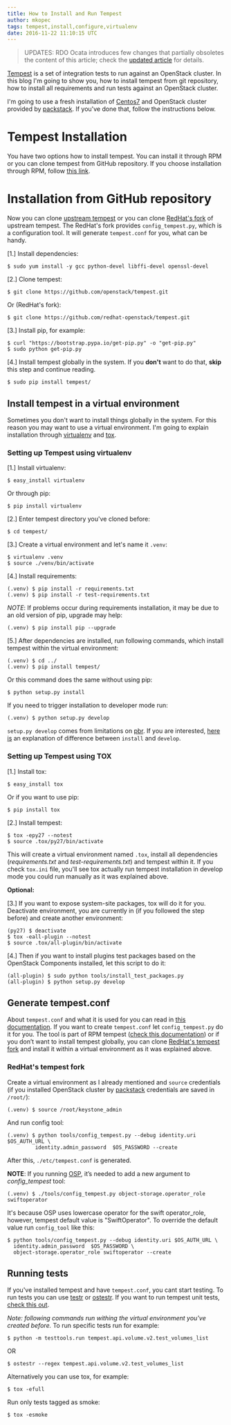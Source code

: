 ```yaml
---
title: How to Install and Run Tempest
author: mkopec
tags: tempest,install,configure,virtualenv
date: 2016-11-22 11:10:15 UTC
---
```


> UPDATES: RDO Ocata introduces few changes that partially obsoletes the
> content of this article; check the [updated article](/blog/2017/02/testing-rdo-with-tempest-new-features-in-ocata/) for details.

[Tempest](http://docs.openstack.org/developer/tempest/overview.html) is a set of integration tests to run against an OpenStack cluster. In this blog I'm going to show you, how to install tempest from git repository, how to install all requirements and run tests against an OpenStack cluster.

I'm going to use a fresh installation of [Centos7](https://www.centos.org/download/) and OpenStack cluster provided by [packstack](https://www.rdoproject.org/install/quickstart/). If you've done that, follow the instructions below.

# Tempest Installation
You have two options how to install tempest. You can install it through RPM or you can clone tempest from GitHub repository. If you choose installation through RPM, follow [this link](https://www.rdoproject.org/blog/2016/09/running-tempest-on-rdo-openstack-newton/).

# Installation from GitHub repository
Now you can clone [upstream tempest](https://github.com/openstack/tempest) or you can clone [RedHat's fork](https://github.com/redhat-openstack/tempest/) of upstream tempest. The RedHat's fork provides `config_tempest.py`, which is a configuration tool. It will generate `tempest.conf` for you, what can be handy.

[1.] Install dependencies:

    $ sudo yum install -y gcc python-devel libffi-devel openssl-devel

[2.] Clone tempest:

    $ git clone https://github.com/openstack/tempest.git

Or (RedHat's fork):

    $ git clone https://github.com/redhat-openstack/tempest.git

[3.] Install pip, for example:

    $ curl "https://bootstrap.pypa.io/get-pip.py" -o "get-pip.py"
    $ sudo python get-pip.py

[4.] Install tempest globally in the system. If you **don't** want to do that, **skip** this step and continue reading.

    $ sudo pip install tempest/

## Install tempest in a virtual environment
Sometimes you don't want to install things globally in the system. For this reason you may want to use a virtual environment. I'm going to explain installation through [virtualenv](https://virtualenv.pypa.io/en/stable/) and [tox](https://tox.readthedocs.io/en/latest/).

### Setting up Tempest using virtualenv
[1.] Install virtualenv:

    $ easy_install virtualenv

Or through pip:

    $ pip install virtualenv

[2.] Enter tempest directory you've cloned before:

    $ cd tempest/

[3.] Create a virtual environment and let's name it `.venv`:

    $ virtualenv .venv
    $ source ./venv/bin/activate

[4.] Install requirements:

    (.venv) $ pip install -r requirements.txt
    (.venv) $ pip install -r test-requirements.txt

*NOTE*: If problems occur during requirements installation, it may be due to an old version of pip, upgrade may help:

    (.venv) $ pip install pip --upgrade

[5.] After dependencies are installed, run following commands, which install tempest within the virtual environment:

    (.venv) $ cd ../
    (.venv) $ pip install tempest/

Or this command does the same without using pip:

    $ python setup.py install
If you need to trigger installation to developer mode run:

    (.venv) $ python setup.py develop
`setup.py develop` comes from limitations on [pbr](http://docs.openstack.org/developer/pbr/). If you are interested, [here is](https://setuptools.readthedocs.io/en/latest/setuptools.html#development-mode) an explanation of difference between `install` and `develop`.

### Setting up Tempest using TOX
[1.] Install tox:

    $ easy_install tox

Or if you want to use pip:

    $ pip install tox

[2.] Install tempest:

    $ tox -epy27 --notest
    $ source .tox/py27/bin/activate
This will create a virtual environment named `.tox`, install all dependencies (*requirements.txt* and *test-requirements.txt*) and tempest within it. If you check `tox.ini` file, you'll see tox actually run tempest installation in develop mode you could run manually as it was explained above.

**Optional:**

[3.] If you want to expose system-site packages, tox will do it for you. Deactivate environment, you are currently in (if you followed the step before) and create another environment:

    (py27) $ deactivate
    $ tox -eall-plugin --notest
    $ source .tox/all-plugin/bin/activate

[4.] Then if you want to install plugins test packages based on the OpenStack Components installed, let this script to do it:

    (all-plugin) $ sudo python tools/install_test_packages.py
    (all-plugin) $ python setup.py develop

## Generate tempest.conf
About `tempest.conf` and what it is used for you can read in [this documentation](http://docs.openstack.org/developer/tempest/configuration.html).
If you want to create `tempest.conf` let `config_tempest.py` do it for you. The tool is part of RPM tempest ([check this documentation](https://www.rdoproject.org/blog/2016/09/running-tempest-on-rdo-openstack-newton/)) or if you don’t want to install tempest globally, you can clone [RedHat's tempest fork](https://github.com/redhat-openstack/tempest/) and install it within a virtual environment as it was explained above.

### RedHat's tempest fork
Create a virtual environment as I already mentioned and `source` credentials (if you installed OpenStack cluster by [packstack](https://www.rdoproject.org/install/quickstart/) credentials are saved in `/root/`):

    (.venv) $ source /root/keystone_admin

And run config tool:

    (.venv) $ python tools/config_tempest.py --debug identity.uri $OS_AUTH_URL \
             identity.admin_password  $OS_PASSWORD --create
 After this, `./etc/tempest.conf` is generated.

**NOTE**:
If you running [OSP](https://access.redhat.com/documentation/en/red-hat-openstack-platform/), it’s needed to add a new argument to *config_tempest* tool:

    (.venv) $ ./tools/config_tempest.py object-storage.operator_role swiftoperator

It's because OSP uses lowercase operator for the swift operator_role, however, tempest default value is "SwiftOperator".
To override the default value run `config_tool` like this:

    $ python tools/config_tempest.py --debug identity.uri $OS_AUTH_URL \
      identity.admin_password  $OS_PASSWORD \
      object-storage.operator_role swiftoperator --create

## Running tests
If you've installed tempest and have `tempest.conf`, you cant start testing.
To run tests you can use [testr](https://wiki.openstack.org/wiki/Testr) or [ostestr](http://docs.openstack.org/developer/os-testr/). If you want to run tempest unit tests, [check this out](https://github.com/openstack/tempest#unit-tests).

*Note: following commands run withing the virtual environment you've created before.*
To run specific tests run for example:

    $ python -m testtools.run tempest.api.volume.v2.test_volumes_list
OR

    $ ostestr --regex tempest.api.volume.v2.test_volumes_list

Alternatively you can use tox, for example:

    $ tox -efull
Run only tests tagged as smoke:

    $ tox -esmoke


